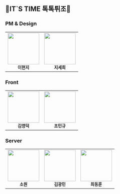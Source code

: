 
## 🌟IT`S TIME 톡톡튀조🌟

### PM & Design

 <table>
  <tr>
    <td align="center"><img src="https://avatars.githubusercontent.com/u/77392694?v=4" width="100px;" alt=""/><br /><sub><b>이현지</b></sub><br /></td>
    <td align="center"><img src="https://avatars.githubusercontent.com/u/127166309?v=4" width="100px;" alt=""/><br /><sub><b>지세희</b></sub><br /></td>
    </tr>
</table>

### Front
<table>
  <tr>
    <td align="center"><img src="https://avatars.githubusercontent.com/u/46455370?v=4" width="100px;" alt=""/><br /><sub><b>김영덕</b></sub><br /></td>
    <td align="center"><img src="https://avatars.githubusercontent.com/u/97501226?v=4" width="100px;" alt=""/><br /><sub><b>조민규</b></sub><br /></td>
    </tr>
</table>


### Server

<table>
  <tr>
     <td align="center"><img src="https://avatars.githubusercontent.com/u/64449901?v=4" width="100px;" alt=""/><br /><sub><b>소원</b></sub><br /></td>
    <td align="center"><img src="https://avatars.githubusercontent.com/u/79622645?v=4" width="100px;" alt=""/><br /><sub><b>김광민</b></sub><br /></td>
    <td align="center"><img src="https://avatars.githubusercontent.com/u/58305106?v=4" width="100px;" alt=""/><br /><sub><b>최동훈</b></sub><br /></td> 
    </tr>
</table>
